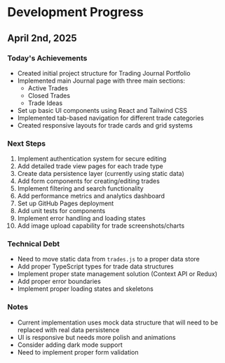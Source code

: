 # Development Progress

## April 2nd, 2025

### Today's Achievements
- Created initial project structure for Trading Journal Portfolio
- Implemented main Journal page with three main sections:
  - Active Trades
  - Closed Trades
  - Trade Ideas
- Set up basic UI components using React and Tailwind CSS
- Implemented tab-based navigation for different trade categories
- Created responsive layouts for trade cards and grid systems

### Next Steps
1. Implement authentication system for secure editing
2. Add detailed trade view pages for each trade type
3. Create data persistence layer (currently using static data)
4. Add form components for creating/editing trades
5. Implement filtering and search functionality
6. Add performance metrics and analytics dashboard
7. Set up GitHub Pages deployment
8. Add unit tests for components
9. Implement error handling and loading states
10. Add image upload capability for trade screenshots/charts

### Technical Debt
- Need to move static data from `trades.js` to a proper data store
- Add proper TypeScript types for trade data structures
- Implement proper state management solution (Context API or Redux)
- Add proper error boundaries
- Implement proper loading states and skeletons

### Notes
- Current implementation uses mock data structure that will need to be replaced with real data persistence
- UI is responsive but needs more polish and animations
- Consider adding dark mode support
- Need to implement proper form validation 
